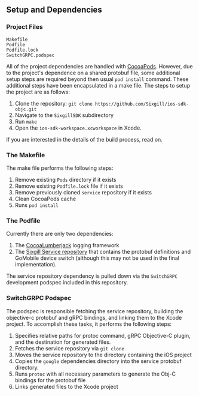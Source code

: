 ## Setup and Dependencies
### Project Files
```
Makefile
Podfile
Podfile.lock
SwitchGRPC.podspec
```

All of the project dependencies are handled with [CocoaPods](https://cocoapods.org). However, due to the project's dependence on a shared protobuf file, some additional setup steps are required beyond then usual `pod install` command. These additional steps have been encapsulated in a make file. The steps to setup the project are as follows:

1. Clone the repository: `git clone https://github.com/Sixgill/ios-sdk-objc.git`
1. Navigate to the `SixgillSDK` subdirectory
1. Run `make`
1. Open the `ios-sdk-workspace.xcworkspace` in Xcode.

If you are interested in the details of the build process, read on.

### The Makefile
The make file performs the following steps:
1. Remove existing `Pods` directory if it exists
1. Remove existing `Podfile.lock` file if it exists
1. Remove previously cloned `service` repository if it exists
1. Clean CocoaPods cache
1. Runs `pod install`

### The Podfile

Currently there are only two dependencies:
1. The [CocoaLumberjack](https://github.com/CocoaLumberjack/CocoaLumberjack) logging framework
1. The [Sixgill Service repository](https://github.com/Sixgill/service) that contains the protobuf definitions and GoMobile device switch (although this may not be used in the final implementation).

The service repository dependency is pulled down via the `SwitchGRPC` development podspec included in this repository.

### SwitchGRPC Podspec

The podspec is responsible fetching the service repository, building the objective-c protobuf and gRPC bindings, and linking them to the Xcode project. To accomplish these tasks, it performs the following steps:
1. Specifies relative paths for protoc command, gRPC Objective-C plugin, and the destination for generated files.
1. Fetches the service repository via `git clone`
1. Moves the service repository to the directory containing the iOS project
1. Copies the `google` dependencies directory into the service protobuf directory.
1. Runs `protoc` with all necessary parameters to generate the Obj-C bindings for the protobuf file 
1. Links generated files to the Xcode project
